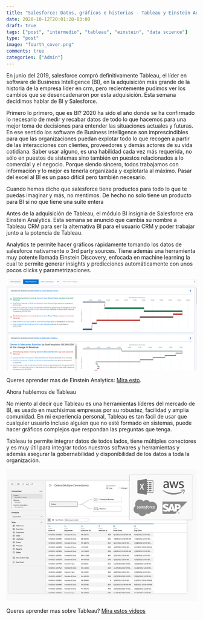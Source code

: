 ```yaml
---
title: "Salesforce: Datos, gráficos e historias - Tableau y Einstein Analytics"
date: 2020-10-12T20:01:28-03:00
draft: true
tags: ["post", "intermedio", "tableau", "einstein", "data science"]
type: "post"
image: "fourth_cover.png"
comments: true
categories: ["Admin"]
---
```


En junio del 2019, salesforce compró definitivamente Tableau, el líder en software de Business Intelligence (BI), en la adquisición más grande de la historia de la empresa líder en crm, pero recientemente pudimos ver los cambios que se desencadenaron por esta adquisición.
Esta semana decidimos hablar de BI y Salesforce.

Primero lo primero, que es BI?
2020 ha sido el año donde se ha confirmado lo necesario de medir y recabar datos de todo lo que hacemos para una mejor toma de decisiones para entender las situaciones actuales y futuras.
En ese sentido los software de Business intelligence son imprescindibles para que las organizaciones puedan explotar todo lo que recogen a partir de las interacciones con clientes, proveedores y demás actores de su vida cotidiana.
Saber usar alguno, es una habilidad cada vez más requerida, no sólo en puestos de sistemas sino también en puestos relacionados a lo comercial y el negocio. Porque siendo sincero, todos trabajamos con información y lo mejor es tenerla organizada y explotarla al máximo. Pasar del excel al BI es un paso difícil pero también necesario.

Cuando hemos dicho que salesforce tiene productos para todo lo que te puedas imaginar y más, no mentimos. De hecho no solo tiene un producto para BI si no que tiene una suite entera

Antes de la adquisición de Tableau, el módulo BI insignia de Salesforce era Einstein Analytics. Esta semana se anunció que cambia su nombre a Tableau CRM para ser la alternativa BI para el usuario CRM y poder trabajar junto a la potencia de Tableau.

Analytics te permite hacer gráficos rápidamente tomando los datos de salesforce nativamente o 3rd party sources. Tiene además una herramienta muy potente llamada Einstein Discovery, enfocada en machine learning la cual te permite generar insights y predicciones automáticamente con unos pocos clicks y parametrizaciones.

![Dashboard generado automáticamente por einstein discovery a partir de datos de oportunidades que había en salesforce.](image1.png)

Queres aprender mas de Einstein Analytics: [Mira esto](https://trailhead.salesforce.com/es-MX/users/ea-trails/trailmixes/learn-einstein-analytics-plus).

Ahora hablemos de Tableau

No miento al decir que Tableau es una herramientas líderes del mercado de BI, es usado en muchísimas empresas por su robustez, facilidad y amplia comunidad. En mi experiencia personal, Tableau es tan fácil de usar que cualquier usuario incluso alguien que no esté formado en sistemas, puede hacer gráficos complejos que respondan las preguntas que tenga.

Tableau te permite integrar datos de todos lados, tiene múltiples conectores y es muy útil para integrar todos nuestros softwares y herramientas y además asegurar la gobernabilidad y disponibilidad de los datos a toda la organización.

![tabla generada a partir de data recolectada desde múltiples conectores.](image.png)

Queres aprender mas sobre Tableau? [Mira estos videos](https://www.tableau.com/learn/training/20203)
